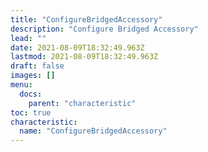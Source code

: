 ```yaml
---
title: "ConfigureBridgedAccessory"
description: "Configure Bridged Accessory"
lead: ""
date: 2021-08-09T18:32:49.963Z
lastmod: 2021-08-09T18:32:49.963Z
draft: false
images: []
menu:
  docs:
    parent: "characteristic"
toc: true
characteristic:
  name: "ConfigureBridgedAccessory"
---
```

